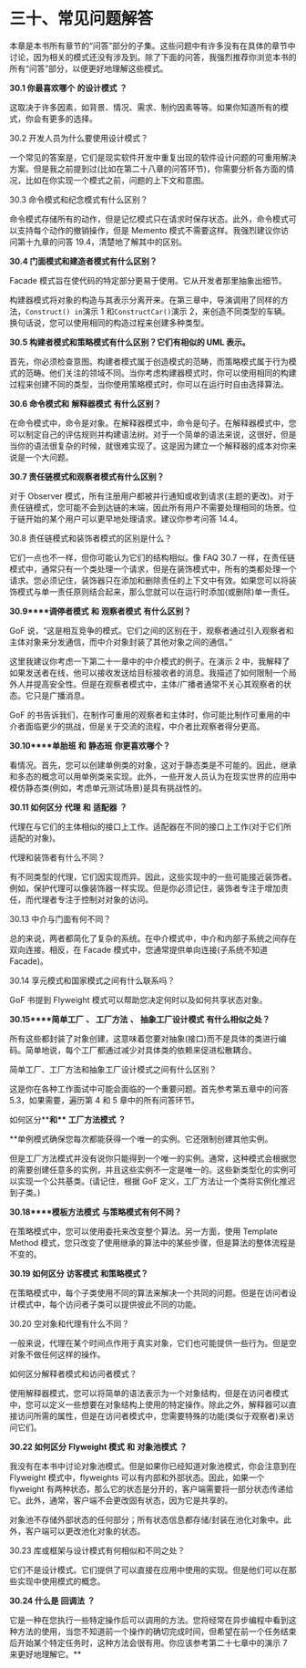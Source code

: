 # 三十、常见问题解答

本章是本书所有章节的“问答”部分的子集。这些问题中有许多没有在具体的章节中讨论，因为相关的模式还没有涉及到。除了下面的问答，我强烈推荐你浏览本书的所有“问答”部分，以便更好地理解这些模式。

**30.1 你最喜欢哪个** **的设计模式** **？**

这取决于许多因素，如背景、情况、需求、制约因素等等。如果你知道所有的模式，你会有更多的选择。

30.2 开发人员为什么要使用设计模式？

一个常见的答案是，它们是现实软件开发中重复出现的软件设计问题的可重用解决方案。但是我之前提到过(比如在第二十八章的问答环节)，你需要分析各方面的情况，比如在你实现一个模式之前，问题的上下文和意图。

30.3 命令模式和纪念模式有什么区别？

命令模式存储所有的动作，但是记忆模式只在请求时保存状态。此外，命令模式可以支持每个动作的撤销操作，但是 Memento 模式不需要这样。我强烈建议你访问第十九章的问答 19.4，清楚地了解其中的区别。

**30.4 门面模式和建造者模式有什么区别？**

Facade 模式旨在使代码的特定部分更易于使用。它从开发者那里抽象出细节。

构建器模式将对象的构造与其表示分离开来。在第三章中，导演调用了同样的方法，`Construct() in`演示 1 和`ConstructCar()`演示 2，来创造不同类型的车辆。换句话说，您可以使用相同的构造过程来创建多种类型。

**30.5 构建者模式和策略模式有什么区别？它们有相似的 UML 表示。**

首先，你必须检查意图。构建者模式属于创造模式的范畴，而策略模式属于行为模式的范畴。他们关注的领域不同。当你考虑构建器模式时，你可以使用相同的构建过程来创建不同的类型，当你使用策略模式时，你可以在运行时自由选择算法。

**30.6 命令模式和** **解释器模式** **有什么区别？**

在命令模式中，命令是对象。在解释器模式中，命令是句子。在解释器模式中，您可以制定自己的评估规则并构建语法树。对于一个简单的语法来说，这很好，但是当你的语法很复杂的时候，就很难实现了。这是因为建立一个解释器的成本对你来说是一个大问题。

**30.7 责任链模式和观察者模式有什么区别？**

对于 Observer 模式，所有注册用户都被并行通知或收到请求(主题的更改)。对于责任链模式，您可能不会到达链的末端，因此所有用户不需要处理相同的场景。位于链开始的某个用户可以更早地处理请求。建议你参考问答 14.4。

30.8 责任链模式和装饰者模式的区别是什么？

它们一点也不一样，但你可能认为它们的结构相似。像 FAQ 30.7 一样，在责任链模式中，通常只有一个类处理一个请求，但是在装饰模式中，所有的类都处理一个请求。您必须记住，装饰器只在添加和删除责任的上下文中有效。如果您可以将装饰模式与单一责任原则结合起来，那么您就可以在运行时添加(或删除)单一责任。

**30.9****调停者模式** **和** **观察者模式** **有什么区别？**

GoF 说，“这是相互竞争的模式。它们之间的区别在于，观察者通过引入观察者和主体对象来分发通信，而中介对象封装了其他对象之间的通信。”

这里我建议你考虑一下第二十一章中的中介模式的例子。在演示 2 中，我解释了如果发送者在线，他可以接收发送给目标接收者的消息。我描述了如何限制一个局外人并提高安全性。但是在观察者模式中，主体/广播者通常不关心其观察者的状态。它只是广播消息。

GoF 的书告诉我们，在制作可重用的观察者和主体时，你可能比制作可重用的中介者面临更少的挑战，但是关于交流的流程，中介者比观察者得分更高。

**30.10****单胎班** **和** **静态班** **你更喜欢哪个？**

看情况。首先，您可以创建单例类的对象，这对于静态类是不可能的。因此，继承和多态的概念可以用单例类来实现。此外，一些开发人员认为在现实世界的应用中模仿静态类(例如，考虑单元测试场景)是具有挑战性的。

**30.11 如何区分** **代理** **和** **适配器** **？**

代理在与它们的主体相似的接口上工作。适配器在不同的接口上工作(对于它们所适配的对象)。

代理和装饰者有什么不同？

有不同类型的代理，它们因实现而异。因此，这些实现中的一些可能接近装饰者。例如，保护代理可以像装饰器一样实现。但是你必须记住，装饰者专注于增加责任，而代理者专注于控制对对象的访问。

30.13 中介与门面有何不同？

总的来说，两者都简化了复杂的系统。在中介模式中，中介和内部子系统之间存在双向连接。相反，在 Facade 模式中，您通常提供单向连接(子系统不知道 Facade)。

30.14 享元模式和国家模式之间有什么联系吗？

GoF 书提到 Flyweight 模式可以帮助您决定何时以及如何共享状态对象。

**30.15****简单工厂** **、** **工厂方法** **、** **抽象工厂设计模式** **有什么相似之处？**

所有这些都封装了对象创建，这意味着您要对抽象(接口)而不是具体的类进行编码。简单地说，每个工厂都通过减少对具体类的依赖来促进松散耦合。

简单工厂、工厂方法和抽象工厂设计模式之间有什么区别？

这是你在各种工作面试中可能会面临的一个重要问题。首先参考第五章中的问答 5.3，如果需要，遍历第 4 和 5 章中的所有问答环节。

如何区分****和** **工厂方法模式** **？****

 **单例模式确保您每次都能获得一个唯一的实例。它还限制创建其他实例。

但是工厂方法模式并没有说你只能得到一个唯一的实例。通常，这种模式会根据您的需要创建任意多的实例，并且这些实例不一定是唯一的。这些新类型化的实例可以实现一个公共基类。(请记住，根据 GoF 定义，工厂方法让一个类将实例化推迟到子类。)

**30.18****模板方法模式** **与策略模式有何不同？**

在策略模式中，您可以使用委托来改变整个算法。另一方面，使用 Template Method 模式，您只改变了使用继承的算法中的某些步骤，但是算法的整体流程是不变的。

**30.19 如何区分** **访客模式** **和策略模式？**

在策略模式中，每个子类使用不同的算法来解决一个共同的问题。但是在访问者设计模式中，每个访问者子类可以提供彼此不同的功能。

30.20 空对象和代理有什么不同？

一般来说，代理在某个时间点作用于真实对象，它们也可能提供一些行为。但是空对象不做任何这样的操作。

如何区分解释者模式和访问者模式？

使用解释器模式，您可以将简单的语法表示为一个对象结构，但是在访问者模式中，您可以定义一些想要在对象结构上使用的特定操作。除此之外，解释器可以直接访问所需的属性，但是在访问者模式中，您需要特殊的功能(类似于观察者)来访问它们。

**30.22 如何区分** **Flyweight 模式** **和** **对象池模式** **？**

我没有在本书中讨论对象池模式。但是如果你已经知道对象池模式，你会注意到在 Flyweight 模式中，flyweights 可以有内部和外部状态。因此，如果一个 flyweight 有两种状态，那么它的状态是分开的，客户端需要将一部分状态传递给它。此外，通常，客户端不会更改固有状态，因为它是共享的。

对象池不存储外部状态的任何部分；所有状态信息都存储/封装在池化对象中。此外，客户端可以更改池化对象的状态。

30.23 库或框架与设计模式有何相似和不同之处？

它们不是设计模式。它们提供了可以直接在应用中使用的实现。但是他们可以在那些实现中使用模式的概念。

**30.24 什么是** **回调法** **？**

它是一种在您执行一些特定操作后可以调用的方法。您将经常在异步编程中看到这种方法的使用，当您不知道前一个操作的确切完成时间，但希望在前一个任务结束后开始某个特定任务时，这种方法会很有用。你应该参考第二十七章中的演示 7 来更好地理解它。**
